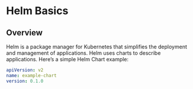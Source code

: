 # Helm Basics

## Overview

Helm is a package manager for Kubernetes that simplifies the deployment and management of applications. Helm uses charts to describe applications. Here’s a simple Helm Chart example:

```yaml
apiVersion: v2
name: example-chart
version: 0.1.0
```